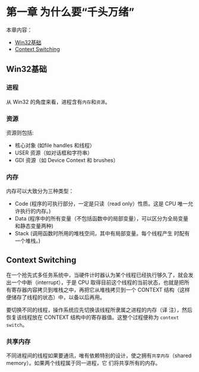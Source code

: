# 第一章 为什么要“千头万绪”

本章内容：

* <a href="#1_1_4">Win32基础</a>
* <a href="#1_1_5">Context Switching </a>

## <a name="#1_1_4">Win32基础</a>

### 进程

从 Win32 的角度来看，进程含有`内存`和`资源`。

### 资源

资源则包括:

* 核心对象 (如file handles 和线程）
* USER 资源（如对话框和字符串）
* GDI 资源（如 Device Context 和 brushes）

### 内存

内存可以大致分为三种类型：

* Code (程序的可执行部分，一定是只读（read only）性质。这是 CPU 唯一允许执行的内存。)
* Data (程序中的所有变量（不包括函数中的局部变量），可以区分为全局变量和静态变量两种)
* Stack (调用函数时所用的堆栈空间，其中有局部变量。每个线程产生 时配有一个堆栈。)

## <a name="#1_1_6">Context Switching </a>
在一个抢先式多任务系统中，当硬件计时器认为某个线程已经执行够久了，就会发出一个中断（interrupt），于是 CPU 取得目前这个线程的当前状态，也就是把所有寄存器内容拷贝到堆栈之中，再把它从堆栈拷贝到一个 CONTEXT 结构（这样便储存了线程的状态）中，以备以后再用。

要切换不同的线程，操作系统应先切换该线程所隶属之进程的内存（译 注），然后恢复该线程放在 CONTEXT 结构中的寄存器值。这整个过程便称为
`context switch`。

### 共享内存

不同进程间的线程如果要通讯，唯有依赖特别的设计，使之拥有`共享内存`（shared memory）。如果两个线程属于同一进程，它 们将共享所有的内存。 